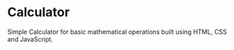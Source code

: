 # Calculator

Simple Calculator for basic mathematical operations built using HTML, CSS and JavaScript.
